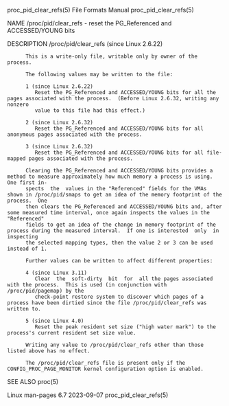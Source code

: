 proc_pid_clear_refs(5)						      File Formats Manual						proc_pid_clear_refs(5)

NAME
       /proc/pid/clear_refs - reset the PG_Referenced and ACCESSED/YOUNG bits

DESCRIPTION
       /proc/pid/clear_refs (since Linux 2.6.22)

	      This is a write-only file, writable only by owner of the process.

	      The following values may be written to the file:

	      1 (since Linux 2.6.22)
		     Reset the PG_Referenced and ACCESSED/YOUNG bits for all the pages associated with the process.  (Before Linux 2.6.32, writing any nonzero
		     value to this file had this effect.)

	      2 (since Linux 2.6.32)
		     Reset the PG_Referenced and ACCESSED/YOUNG bits for all anonymous pages associated with the process.

	      3 (since Linux 2.6.32)
		     Reset the PG_Referenced and ACCESSED/YOUNG bits for all file-mapped pages associated with the process.

	      Clearing the PG_Referenced and ACCESSED/YOUNG bits provides a method to measure approximately how much memory a process is using.	 One first in‐
	      spects  the  values in the "Referenced" fields for the VMAs shown in /proc/pid/smaps to get an idea of the memory footprint of the process.  One
	      then clears the PG_Referenced and ACCESSED/YOUNG bits and, after some measured time interval, once again inspects the values in the "Referenced"
	      fields to get an idea of the change in memory footprint of the process during the measured interval.  If one is interested  only	in  inspecting
	      the selected mapping types, then the value 2 or 3 can be used instead of 1.

	      Further values can be written to affect different properties:

	      4 (since Linux 3.11)
		     Clear  the	 soft-dirty  bit  for  all the pages associated with the process.  This is used (in conjunction with /proc/pid/pagemap) by the
		     check-point restore system to discover which pages of a process have been dirtied since the file /proc/pid/clear_refs was written to.

	      5 (since Linux 4.0)
		     Reset the peak resident set size ("high water mark") to the process's current resident set size value.

	      Writing any value to /proc/pid/clear_refs other than those listed above has no effect.

	      The /proc/pid/clear_refs file is present only if the CONFIG_PROC_PAGE_MONITOR kernel configuration option is enabled.

SEE ALSO
       proc(5)

Linux man-pages 6.7							  2023-09-07							proc_pid_clear_refs(5)
